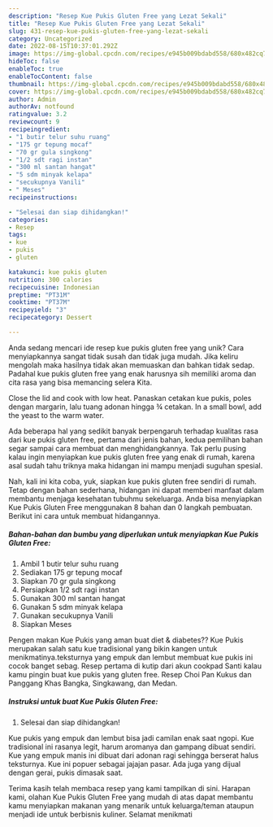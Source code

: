 ```yaml
---
description: "Resep Kue Pukis Gluten Free yang Lezat Sekali"
title: "Resep Kue Pukis Gluten Free yang Lezat Sekali"
slug: 431-resep-kue-pukis-gluten-free-yang-lezat-sekali
category: Uncategorized
date: 2022-08-15T10:37:01.292Z
image: https://img-global.cpcdn.com/recipes/e945b009bdabd558/680x482cq70/kue-pukis-gluten-free-foto-resep-utama.jpg
hideToc: false
enableToc: true
enableTocContent: false
thumbnail: https://img-global.cpcdn.com/recipes/e945b009bdabd558/680x482cq70/kue-pukis-gluten-free-foto-resep-utama.jpg
cover: https://img-global.cpcdn.com/recipes/e945b009bdabd558/680x482cq70/kue-pukis-gluten-free-foto-resep-utama.jpg
author: Admin
authorAv: notfound
ratingvalue: 3.2
reviewcount: 9
recipeingredient:
- "1 butir telur suhu ruang"
- "175 gr tepung mocaf"
- "70 gr gula singkong"
- "1/2 sdt ragi instan"
- "300 ml santan hangat"
- "5 sdm minyak kelapa"
- "secukupnya Vanili"
- " Meses"
recipeinstructions:

- "Selesai dan siap dihidangkan!"
categories:
- Resep
tags:
- kue
- pukis
- gluten

katakunci: kue pukis gluten 
nutrition: 300 calories
recipecuisine: Indonesian
preptime: "PT31M"
cooktime: "PT37M"
recipeyield: "3"
recipecategory: Dessert

---
```





Anda sedang mencari ide resep kue pukis gluten free yang unik? Cara menyiapkannya sangat tidak susah dan tidak juga mudah. Jika keliru mengolah maka hasilnya tidak akan memuaskan dan bahkan tidak sedap. Padahal kue pukis gluten free yang enak harusnya sih memiliki aroma dan cita rasa yang bisa memancing selera Kita.





Close the lid and cook with low heat. Panaskan cetakan kue pukis, poles dengan margarin, lalu tuang adonan hingga ¾ cetakan. In a small bowl, add the yeast to the warm water.

Ada beberapa hal yang sedikit banyak berpengaruh terhadap kualitas rasa dari kue pukis gluten free, pertama dari jenis bahan, kedua pemilihan bahan segar sampai cara membuat dan menghidangkannya. Tak perlu pusing kalau ingin menyiapkan kue pukis gluten free yang enak di rumah, karena asal sudah tahu triknya maka hidangan ini mampu menjadi suguhan spesial.






Nah, kali ini kita coba, yuk, siapkan kue pukis gluten free sendiri di rumah. Tetap dengan bahan sederhana, hidangan ini dapat memberi manfaat dalam membantu menjaga kesehatan tubuhmu sekeluarga. Anda bisa menyiapkan Kue Pukis Gluten Free menggunakan 8 bahan dan 0 langkah pembuatan. Berikut ini cara untuk membuat hidangannya.

<!--inarticleads1-->

##### Bahan-bahan dan bumbu yang diperlukan untuk menyiapkan Kue Pukis Gluten Free:

1. Ambil 1 butir telur suhu ruang
1. Sediakan 175 gr tepung mocaf
1. Siapkan 70 gr gula singkong
1. Persiapkan 1/2 sdt ragi instan
1. Gunakan 300 ml santan hangat
1. Gunakan 5 sdm minyak kelapa
1. Gunakan secukupnya Vanili
1. Siapkan  Meses


Pengen makan Kue Pukis yang aman buat diet &amp; diabetes?? Kue Pukis merupakan salah satu kue tradisional yang bikin kangen untuk menikmatinya.teksturnya yang empuk dan lembut membuat kue pukis ini cocok banget sebag. Resep pertama di kutip dari akun cookpad Santi kalau kamu pingin buat kue pukis yang gluten free. Resep Choi Pan Kukus dan Panggang Khas Bangka, Singkawang, dan Medan. 

<!--inarticleads2-->

##### Instruksi untuk buat Kue Pukis Gluten Free:


1. Selesai dan siap dihidangkan!

Kue pukis yang empuk dan lembut bisa jadi camilan enak saat ngopi. Kue tradisional ini rasanya legit, harum aromanya dan gampang dibuat sendiri. Kue yang empuk manis ini dibuat dari adonan ragi sehingga berserat halus teksturnya. Kue ini popuer sebagai jajajan pasar. Ada juga yang dijual dengan gerai, pukis dimasak saat. 

Terima kasih telah membaca resep yang kami tampilkan di sini. Harapan kami, olahan Kue Pukis Gluten Free yang mudah di atas dapat membantu kamu menyiapkan makanan yang menarik untuk keluarga/teman ataupun menjadi ide untuk berbisnis kuliner. Selamat menikmati
